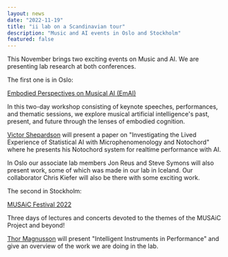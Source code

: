 ```yaml
---
layout: news
date: "2022-11-19"
title: "ii lab on a Scandinavian tour"
description: "Music and AI events in Oslo and Stockholm"
featured: false
---
```


<script>
  import CaptionedImage from "../../components/Images/CaptionedImage.svelte"
</script>

This November brings two exciting events on Music and AI. We are presenting lab research at both conferences. 

The first one is in Oslo:

<a href= "https://www.uio.no/ritmo/english/news-and-events/events/workshops/2022/embodied-ai/index.html">Embodied Perspectives on Musical AI (EmAI)</a>

In this two-day workshop consisting of keynote speeches, performances, and thematic sessions, we explore musical artificial intelligence's past, present, and future through the lenses of embodied cognition.

<a href= "https://www.uio.no/ritmo/english/news-and-events/events/workshops/2022/embodied-ai/p/victor-shepardson.html">Victor Shepardson</a> will present a paper on "Investigating the Lived Experience of Statistical AI with Microphenomenology and Notochord" where he presents his Notochord system for realtime performance with AI.

In Oslo our associate lab members Jon Reus and Steve Symons will also present work, some of which was made in our lab in Iceland. Our collaborator Chris Kiefer will also be there with some exciting work.

The second in Stockholm:

<a href= "https://musaiclab.wordpress.com/musaic-festival-2022/">MUSAiC Festival 2022</a>

Three days of lectures and concerts devoted to the themes of the MUSAiC Project and beyond!

<a href= "http://www.sonicwriting.org">Thor Magnusson</a> will present "Intelligent Instruments in Performance" and give an overview of the work we are doing in the lab.

